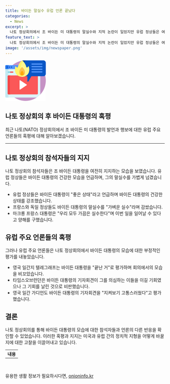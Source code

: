```yaml
---
title: 바이든 말실수 유럽 언론 끝났다
categories:
  - News
excerpt: >
  나토 정상회의에서 조 바이든 미 대통령의 말실수와 지적 논란이 일었지만 유럽 정상들은 여전히 그를 지지했다. 바이든 대통령은 고령 논란과 말실수로 비난을 받았으나, 유럽 정상들은 그의 건강한 상태를 언급했고, 프랑스와 독일 정상들도 가벼운 실수로 폐기했다. 그러나 유럽 언론은 바이든 대통령의 기자회견을 혹평하며, 가디언은 지켜보기 고통스러웠다고 평가했다. 혹평에도 불구하고 유럽 정상들의 노력에도 불구하고 바이든 대통령의 모습에 대한 비판은 계속되고 있다.
feature_text: >
  나토 정상회의에서 조 바이든 미 대통령의 말실수와 지적 논란이 일었지만 유럽 정상들은 여전히 그를 지지했다. 바이든 대통령은 고령 논란과 말실수로 비난을 받았으나, 유럽 정상들은 그의 건강한 상태를 언급했고, 프랑스와 독일 정상들도 가벼운 실수로 폐기했다. 그러나 유럽 언론은 바이든 대통령의 기자회견을 혹평하며, 가디언은 지켜보기 고통스러웠다고 평가했다. 혹평에도 불구하고 유럽 정상들의 노력에도 불구하고 바이든 대통령의 모습에 대한 비판은 계속되고 있다.
image: '/assets/img/newspaper.png'
---
```


<p><img src="/assets/img/news.png" alt="rentncar 속보" /></p>

<h2 data-ke-size="size28">나토 정상회의 후 바이든 대통령의 혹평</h2>

<p data-ke-size="size16">최근 나토(NATO) 정상회의에서 조 바이든 미 대통령의 발언과 행보에 대한 유럽 주요 언론들의 혹평에 대해 알아보겠습니다.</p>

<hr>

<h2 data-ke-size="size26">나토 정상회의 참석자들의 지지</h2>

<p data-ke-size="size16">나토 정상회의 참석자들은 조 바이든 대통령을 여전히 지지하는 모습을 보였습니다. 유럽 정상들은 바이든 대통령의 건강한 모습을 언급하며, 그의 말실수를 가볍게 넘겼습니다.</p>

<ul>
    <li>유럽 정상들은 바이든 대통령이 "좋은 상태"라고 언급하며 바이든 대통령의 건강한 상태를 강조했습니다.</li>
    <li>프랑스와 독일 정상들도 바이든 대통령의 말실수를 "가벼운 실수"라며 감쌌습니다.</li>
    <li>마크롱 프랑스 대통령은 "우리 모두 가끔은 실수한다"며 이번 일을 일어날 수 있다고 양해를 구했습니다.</li>
</ul>

<h2 data-ke-size="size26">유럽 주요 언론들의 혹평</h2>

<p data-ke-size="size16">그러나 유럽 주요 언론들은 나토 정상회의에서 바이든 대통령의 모습에 대한 부정적인 평가를 내놓았습니다.</p>

<ul>
    <li>영국 일간지 텔레그래프는 바이든 대통령을 "끝난 거"로 평가하며 회의에서의 모습을 비꼬았습니다.</li>
    <li>타임스오브런던은 바이든 대통령의 기자회견이 그를 의심하는 이들을 이길 기회였으나 그 기회를 날린 것으로 비판했습니다.</li>
    <li>영국 일간 가디언도 바이든 대통령의 기자회견을 "지켜보기 고통스러웠다"고 평가했습니다.</li>
</ul>

<h2 data-ke-size="size26">결론</h2>

<p data-ke-size="size16">나토 정상회의를 통해 바이든 대통령의 모습에 대한 참석자들과 언론의 다른 반응을 확인할 수 있었습니다. 이러한 혹평과 지지는 미국과 유럽 간의 정치적 지형을 어떻게 바꿀지에 대한 고찰을 이끌어내고 있습니다.</p>

<table>
    <tr>
        <td style="text-align: center; height: 17px;"><b>내용</b></td>
    </tr>
</table>

<p data-ke-size="size16">&nbsp;</p>
유용한 생활 정보가 필요하시다면, <a href="https://onioninfo.kr" rel="dofollow">onioninfo.kr</a>



